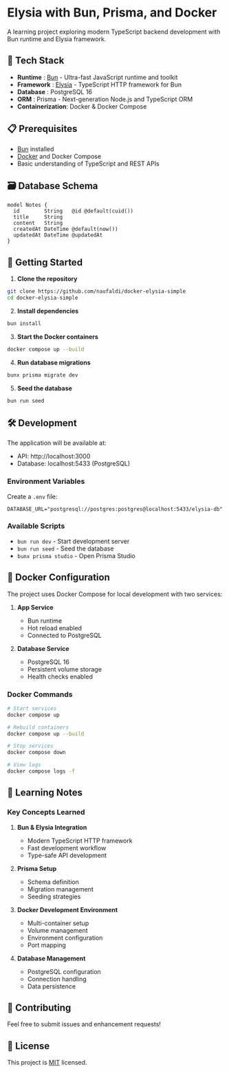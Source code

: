 # Elysia with Bun, Prisma, and Docker

A learning project exploring modern TypeScript backend development with Bun runtime and Elysia framework.

## 🚀 Tech Stack

- **Runtime** : [Bun](https://bun.sh/) - Ultra-fast JavaScript runtime and toolkit
- **Framework** : [Elysia](https://elysiajs.com/) - TypeScript HTTP framework for Bun
- **Database** : PostgreSQL 16
- **ORM** : Prisma - Next-generation Node.js and TypeScript ORM
- **Containerization**: Docker & Docker Compose

## 📋 Prerequisites

- [Bun](https://bun.sh/) installed
- [Docker](https://www.docker.com/) and Docker Compose
- Basic understanding of TypeScript and REST APIs

## 🗃️ Database Schema

```prisma
model Notes {
  id        String   @id @default(cuid())
  title     String
  content   String
  createdAt DateTime @default(now())
  updatedAt DateTime @updatedAt
}
```

## 🚀 Getting Started

1. **Clone the repository**

```bash
git clone https://github.com/naufaldi/docker-elysia-simple
cd docker-elysia-simple
```

2. **Install dependencies**

```bash
bun install
```

3. **Start the Docker containers**

```bash
docker compose up --build
```

4. **Run database migrations**

```bash
bunx prisma migrate dev
```

5. **Seed the database**

```bash
bun run seed
```

## 🛠️ Development

The application will be available at:

- API: http://localhost:3000
- Database: localhost:5433 (PostgreSQL)

### Environment Variables

Create a `.env` file:

```env
DATABASE_URL="postgresql://postgres:postgres@localhost:5433/elysia-db"
```

### Available Scripts

- `bun run dev` - Start development server
- `bun run seed` - Seed the database
- `bunx prisma studio` - Open Prisma Studio

## 🐳 Docker Configuration

The project uses Docker Compose for local development with two services:

1. **App Service**

   - Bun runtime
   - Hot reload enabled
   - Connected to PostgreSQL

2. **Database Service**
   - PostgreSQL 16
   - Persistent volume storage
   - Health checks enabled

### Docker Commands

```bash
# Start services
docker compose up

# Rebuild containers
docker compose up --build

# Stop services
docker compose down

# View logs
docker compose logs -f
```

## 📝 Learning Notes

### Key Concepts Learned

1. **Bun & Elysia Integration**

   - Modern TypeScript HTTP framework
   - Fast development workflow
   - Type-safe API development

2. **Prisma Setup**

   - Schema definition
   - Migration management
   - Seeding strategies

3. **Docker Development Environment**

   - Multi-container setup
   - Volume management
   - Environment configuration
   - Port mapping

4. **Database Management**
   - PostgreSQL configuration
   - Connection handling
   - Data persistence

## 🤝 Contributing

Feel free to submit issues and enhancement requests!

## 📜 License

This project is [MIT](LICENSE) licensed.
